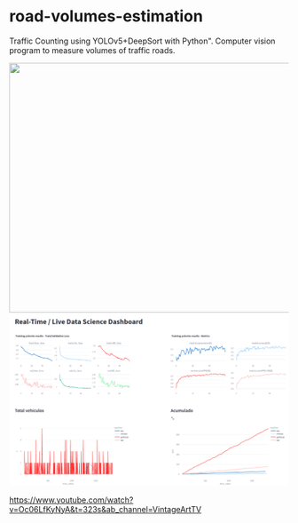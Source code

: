 # road-volumes-estimation
Traffic Counting using YOLOv5+DeepSort with Python". Computer vision program to measure volumes of traffic roads.



<img src="chile2.gif" height="450" width="550"/>

<img src="Screenshot from 2023-01-19 19-44-54.png" />



https://www.youtube.com/watch?v=Oc06LfKyNyA&t=323s&ab_channel=VintageArtTV
